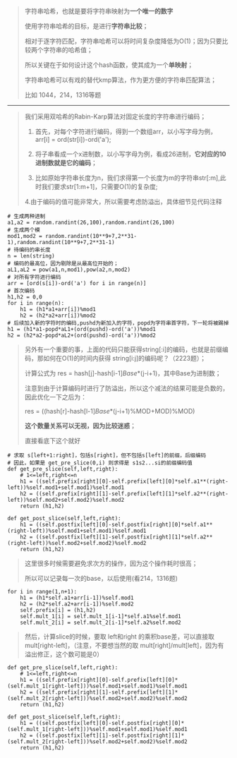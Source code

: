 > 字符串哈希，也就是要将字符串映射为**一个唯一的数字**
>
> 使用字符串哈希的目标，是进行**字符串比较**；
> 
> 相对于逐字符匹配，字符串哈希可以将时间复杂度降低为O(1)；因为只要比较两个字符串的哈希值；
> 
> 所以关键在于如何设计这个hash函数，使其成为一个**单映射**；
> 
> 字符串哈希可以有戏的替代kmp算法，作为更方便的字符串匹配算法；
> 
> 比如 1044，214，1316等题
-------
> 我们采用双哈希的Rabin-Karp算法对固定长度的字符串进行编码；
> 
> 1. 首先，对每个字符进行编码，得到一个数组arr，以小写字母为例，arr[i] = ord(str[i])-ord('a');
> 
> 2. 将子串看成一个x进制数，以小写字母为例，看成26进制，**它对应的10进制数就是它的编码**；
> 
> 3. 比如原始字符串长度为n，我们求得第一个长度为m的字符串str[:m],此时我们要求str[1:m+1]，只需要O(1)的复杂度;
>
> 4.由于编码的值可能非常大，所以需要考虑防溢出，具体细节见代码注释
> 
> 
    # 生成两种进制
    a1,a2 = random.randint(26,100),random.randint(26,100)
    # 生成两个模
    mod1,mod2 = random.randint(10**9+7,2**31-1),random.randint(10**9+7,2**31-1)
    # 待编码的串长度
    n = len(string)
    # 编码的最高位，因为剔除是从最高位开始的；
    aL1,aL2 = pow(a1,n,mod1),pow(a2,n,mod2)
    # 对所有字符进行编码
    arr = [ord(s[i])-ord('a') for i in range(n)]
    # 首次编码
    h1,h2 = 0,0
    for i in range(n):
        h1 = (h1*a1+arr[i])%mod1
        h2 = (h2*a2+arr[i])%mod2
    # 后续加入新的字符时的编码,pushd为新加入的字符，popd为字符串首字符，下一轮将被踢掉
    h1 = (h1*a1-popd*aL1+(ord(pushd)-ord('a'))%mod1
    h2 = (h2*a2-popd*aL2+(ord(pushd)-ord('a'))%mod2
> 
> 另外有一个重要的事，上面的代码只能获得string[:i]的编码，也就是前缀编码，那如何在O(1)的时间内获得 string[i:j]的编码呢？（2223题）；
> 
> 计算公式为 res = hash[j]-hash[i-1]*Base**(j-i+1)，其中Base为进制数；
> 
> 注意到由于计算编码时进行了防溢出，所以这个减法的结果可能是负数的，因此优化一下之后为：
> 
> res = ((hash[r]-hash[l-1]*Base**(j-i+1)%MOD+MOD)%MOD)
>
> **这个数量关系可以无视，因为比较迷惑**；
> 
> 直接看底下这个就好
>
>
    # 求取 s[left+1:right]，包括s[right]，但不包括s[left]的前缀，后缀编码
    # 因此，如果是 get_pre_slice(0,i) 则求得是 s1s2...si的前缀编码值
    def get_pre_slice(self,left,right):
        # 1<=left,right<=n
        h1 = ((self.prefix[right][0]-self.prefix[left][0]*self.a1**(right-left))%self.mod1+self.mod1)%self.mod1
        h2 = ((self.prefix[right][1]-self.prefix[left][1]*self.a2**(right-left))%self.mod2+self.mod2)%self.mod2
        return (h1,h2)

    def get_post_slice(self,left,right):
        h1 = ((self.postfix[left][0]-self.postfix[right][0]*self.a1**(right-left))%self.mod1+self.mod1)%self.mod1
        h2 = ((self.postfix[left][1]-self.postfix[right][1]*self.a2**(right-left))%self.mod2+self.mod2)%self.mod2
        return (h1,h2)
>
> 这里很多时候需要避免求次方的操作，因为这个操作耗时很高；
> 
> 所以可以记录每一次的base，以后使用(看214，1316题)
> 
    for i in range(1,n+1):
        h1 = (h1*self.a1+arr[i-1])%self.mod1
        h2 = (h2*self.a2+arr[i-1])%self.mod2
        self.prefix[i] = (h1,h2)
        self.mult_1[i] = self.mult_1[i-1]*self.a1%self.mod1
        self.mult_2[i] = self.mult_2[i-1]*self.a2%self.mod2
>
> 然后，计算slice的时候，要取 left和right 的乘积base差，可以直接取mult[right-left]，（注意，不要想当然的取 mult[right]/mult[left]，因为有溢出修正，这个数可能是0）
> 
    def get_pre_slice(self,left,right):
        # 1<=left,right<=n
        h1 = ((self.prefix[right][0]-self.prefix[left][0]*(self.mult_1[right-left]))%self.mod1+self.mod1)%self.mod1
        h2 = ((self.prefix[right][1]-self.prefix[left][1]*(self.mult_2[right-left]))%self.mod2+self.mod2)%self.mod2
        return (h1,h2)

    def get_post_slice(self,left,right):
        h1 = ((self.postfix[left][0]-self.postfix[right][0]*(self.mult_1[right-left]))%self.mod1+self.mod1)%self.mod1
        h2 = ((self.postfix[left][1]-self.postfix[right][1]*(self.mult_2[right-left]))%self.mod2+self.mod2)%self.mod2
        return (h1,h2)